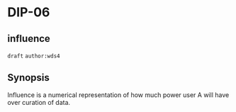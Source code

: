 DIP-06
=====
influence
-----
`draft` `author:wds4`

## Synopsis

Influence is a numerical representation of how much power user A will have over curation of data. 
